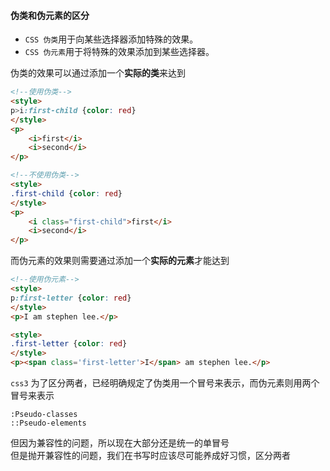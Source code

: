 #### 伪类和伪元素的区分

- `CSS 伪类`用于向某些选择器添加特殊的效果。
- `CSS 伪元素`用于将特殊的效果添加到某些选择器。

伪类的效果可以通过添加一个**实际的类**来达到

```html
<!--使用伪类-->
<style>
p>i:first-child {color: red}
</style>
<p>
    <i>first</i>
    <i>second</i>
</p>
```
```html
<!--不使用伪类-->
<style>
.first-child {color: red}
</style>
<p>
    <i class="first-child">first</i>
    <i>second</i>
</p>
```

而伪元素的效果则需要通过添加一个**实际的元素**才能达到
```html
<!--使用伪元素-->
<style>
p:first-letter {color: red}
</style>
<p>I am stephen lee.</p>
```
```html
<style>
.first-letter {color: red}
</style>
<p><span class='first-letter'>I</span> am stephen lee.</p>
```

`css3` 为了区分两者，已经明确规定了伪类用一个冒号来表示，而伪元素则用两个冒号来表示
```
:Pseudo-classes
::Pseudo-elements
```
但因为兼容性的问题，所以现在大部分还是统一的单冒号   
但是抛开兼容性的问题，我们在书写时应该尽可能养成好习惯，区分两者
